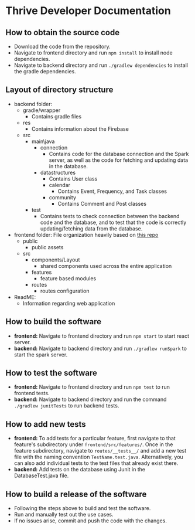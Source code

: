 # Thrive Developer Documentation
## How to obtain the source code
  * Download the code from the repository.
  * Navigate to frontend directory and run ```npm install``` to install node dependencies.
  * Navigate to backend directory and run ```./gradlew dependencies``` to install the gradle dependencies.

## Layout of directory structure
  * backend folder:
    * gradle/wrapper
      * Contains gradle files
    * res
      * Contains information about the Firebase
    * src
      * main\java
        * connection
          * Contains code for the database connection and the Spark server, as well as the code for fetching and updating data in the database.
        * datastructures
          * Contains User class
          * calendar
            * Contains Event, Frequency, and Task classes
          * community
            * Contains Comment and Post classes
      * test
        * Contains tests to check connection between the backend code and the database, and to test that the code is correctly updating/fetching data from the database.
  * frontend folder: File organization heavily based on [this repo](https://github.com/alan2207/bulletproof-react)
    * public
      * public assets
    * src 
      * components/Layout
        * shared components used across the entire application
      * features
        * feature based modules
      * routes
        * routes configuration
  * ReadME:
    * Information regarding web application
     
## How to build the software
  * **frontend:** Navigate to frontend directory and run ```npm start``` to start react server.
  * **backend:** Navigate to backend directory and run ```./gradlew runSpark``` to start the spark server.
## How to test the software
  * **frontend:** Navigate to frontend directory and run ```npm test``` to run frontend tests.
  * **backend:** Navigate to backend directory and run the command ```./gradlew junitTests``` to run backend tests.
## How to add new tests
  * **frontend:** To add tests for a particular feature, first navigate to that feature's subdirectory under ```frontend/src/features/```. Once in the feature subdirectory, navigate to ```routes/__tests__/``` and add a new test file with the naming convention ```TestName.test.java```. Alternatively, you can also add individual tests to the test files that already exist there.
  * **backend:** Add tests on the database using Junit in the DatabaseTest.java file.
## How to build a release of the software
  * Following the steps above to build and test the software.
  * Run and manually test out the use cases.
  * If no issues arise, commit and push the code with the changes.  
